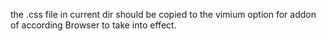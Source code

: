 the .css file in current dir should be copied to the vimium option for addon of according Browser to take into effect.
